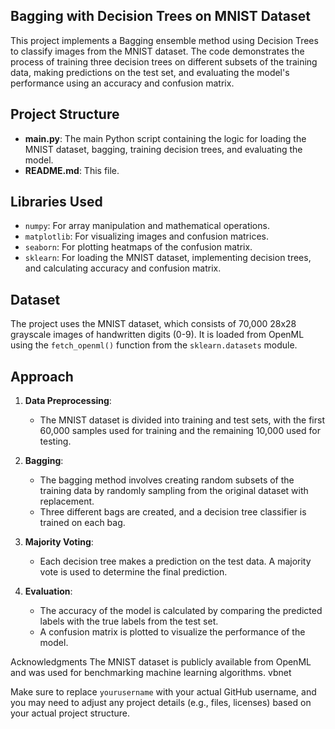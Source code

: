 ## Bagging with Decision Trees on MNIST Dataset

This project implements a Bagging ensemble method using Decision Trees to classify images from the MNIST dataset. The code demonstrates the process of training three decision trees on different subsets of the training data, making predictions on the test set, and evaluating the model's performance using an accuracy and confusion matrix.

## Project Structure

- **main.py**: The main Python script containing the logic for loading the MNIST dataset, bagging, training decision trees, and evaluating the model.
- **README.md**: This file.

## Libraries Used

- `numpy`: For array manipulation and mathematical operations.
- `matplotlib`: For visualizing images and confusion matrices.
- `seaborn`: For plotting heatmaps of the confusion matrix.
- `sklearn`: For loading the MNIST dataset, implementing decision trees, and calculating accuracy and confusion matrix.

## Dataset

The project uses the MNIST dataset, which consists of 70,000 28x28 grayscale images of handwritten digits (0-9). It is loaded from OpenML using the `fetch_openml()` function from the `sklearn.datasets` module.

## Approach

1. **Data Preprocessing**:
   - The MNIST dataset is divided into training and test sets, with the first 60,000 samples used for training and the remaining 10,000 used for testing.

2. **Bagging**:
   - The bagging method involves creating random subsets of the training data by randomly sampling from the original dataset with replacement.
   - Three different bags are created, and a decision tree classifier is trained on each bag.

3. **Majority Voting**:
   - Each decision tree makes a prediction on the test data. A majority vote is used to determine the final prediction.

4. **Evaluation**:
   - The accuracy of the model is calculated by comparing the predicted labels with the true labels from the test set.
   - A confusion matrix is plotted to visualize the performance of the model.

Acknowledgments
The MNIST dataset is publicly available from OpenML and was used for benchmarking machine learning algorithms.
vbnet

Make sure to replace `yourusername` with your actual GitHub username, and you may need to adjust any project details (e.g., files, licenses) based on your actual project structure.





